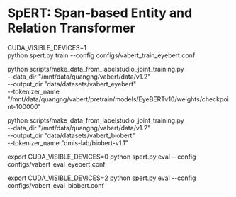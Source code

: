 # SpERT: Span-based Entity and Relation Transformer

CUDA_VISIBLE_DEVICES=1 \
python spert.py train --config configs/vabert_train_eyebert.conf

python scripts/make_data_from_labelstudio_joint_training.py \
       --data_dir "/mnt/data/quangng/vabert/data/v1.2" \
       --output_dir "data/datasets/vabert_eyebert" \
       --tokenizer_name "/mnt/data/quangng/vabert/pretrain/models/EyeBERTv10/weights/checkpoint-100000"

python scripts/make_data_from_labelstudio_joint_training.py \
       --data_dir "/mnt/data/quangng/vabert/data/v1.2" \
       --output_dir "data/datasets/vabert_biobert" \
       --tokenizer_name "dmis-lab/biobert-v1.1"


export CUDA_VISIBLE_DEVICES=0
python spert.py eval --config configs/vabert_eval_eyebert.conf

export CUDA_VISIBLE_DEVICES=2
python spert.py eval --config configs/vabert_eval_biobert.conf